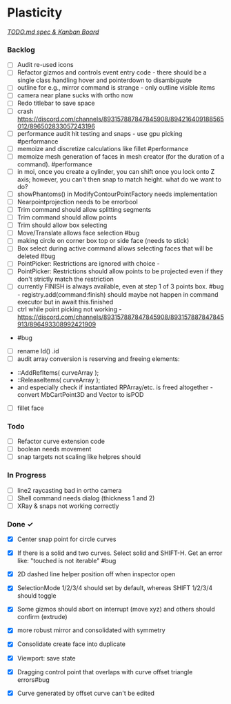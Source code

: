 # Plasticity

<em>[TODO.md spec & Kanban Board](https://bit.ly/3fCwKfM)</em>

### Backlog

- [ ] Audit re-used icons  
- [ ] Refactor gizmos and controls event entry code - there should be a single class handling hover and pointerdown to disambiguate  
- [ ] outline for e.g., mirror command is strange - only outline visible items  
- [ ] camera near plane sucks with ortho now  
- [ ] Redo titlebar to save space  
- [ ] crash https://discord.com/channels/893157887847845908/894216409188565012/896502833057243196  
- [ ] performance audit hit testing and snaps - use gpu picking #performance  
- [ ] memoize and discretize calculations like fillet #performance  
- [ ] memoize mesh generation of faces in mesh creator (for the duration of a command). #performance  
- [ ] in moi, once you create a cylinder, you can shift once you lock onto Z axis; however, you can't then snap to match height. what do we want to do?  
- [ ] showPhantoms() in ModifyContourPointFactory needs implementation  
- [ ] Nearpointprojection needs to be errorbool  
- [ ] Trim command should allow splitting segments  
- [ ] Trim command should allow points  
- [ ] Trim should allow box selecting  
- [ ] Move/Translate allows face selection #bug  
- [ ] making circle on corner box top or side face (needs to stick)  
- [ ] Box select during active command allows selecting faces that will be deleted #bug  
- [ ] PointPicker: Restrictions are ignored with choice -  
- [ ] PointPicker: Restrictions should allow points to be projected even if they don't strictly match the restriction  
- [ ] currently FINISH is always available, even at step 1 of 3 points box. #bug - registry.add(command:finish) should maybe not happen in command executor but in await this.finished  
- [ ] ctrl while point picking not working - https://discord.com/channels/893157887847845908/893157887847845913/896493308992421909  
- #bug  
- [ ] rename Id() .id  
- [ ] audit array conversion is reserving and freeing elements:  
- ::AddRefItems( curveArray );  
- ::ReleaseItems( curveArray );  
- and especially check if instantiated RPArray/etc. is freed altogether - convert MbCartPoint3D and Vector to isPOD  
- [ ] fillet face  

### Todo

- [ ] Refactor curve extension code  
- [ ] boolean needs movement  
- [ ] snap targets not scaling like helpres should  

### In Progress

- [ ] line2 raycasting bad in ortho camera  
- [ ] Shell command needs dialog (thickness 1 and 2)  
- [ ] XRay & snaps not working correctly  

### Done ✓

- [x] Center snap point for circle curves  
- [x] If there is a solid and two curves. Select solid and SHIFT-H. Get an error like: "touched is not iterable" #bug  
- [x] 2D dashed line helper position off when inspector open  
- [x] SelectionMode 1/2/3/4 should set by default, whereas SHIFT 1/2/3/4 should toggle  
- [x] Some gizmos should abort on interrupt (move xyz) and others should confirm (extrude)  
- [x] more robust mirror and consolidated with symmetry  
- [x] Consolidate create face into duplicate  
- [x] Viewport: save state  
- [x] Dragging control point that overlaps with curve offset triangle errors#bug  
- [x] Curve generated by offset curve can't be edited  

